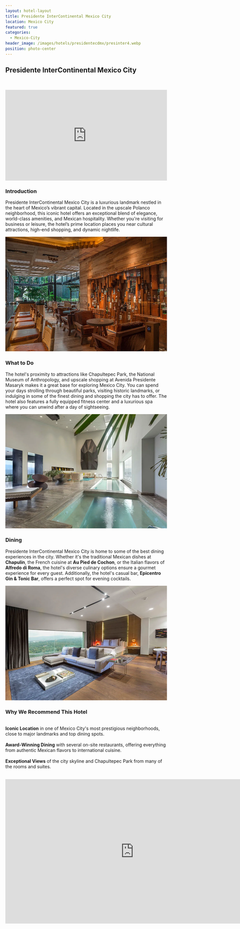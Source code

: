 ```yaml
---
layout: hotel-layout
title: Presidente InterContinental Mexico City
location: Mexico City
featured: true
categories:
  - Mexico-City
header_image: /images/hotels/presidentecdmx/presinter4.webp
position: photo-center
---
```

## Presidente InterContinental Mexico City  
&nbsp;  

<style>.embed-container { position: relative; padding-bottom: 56.25%; height: 0; overflow: hidden; max-width: 100%; } .embed-container iframe, .embed-container object, .embed-container embed { position: absolute; top: 0; left: 0; width: 100%; height: 100%; }</style><div class='embed-container'><iframe src='https://www.youtube.com/embed/G45R0LGxZRg' frameborder='0' allowfullscreen></iframe></div>

### Introduction  
Presidente InterContinental Mexico City is a luxurious landmark nestled in the heart of Mexico’s vibrant capital. Located in the upscale Polanco neighborhood, this iconic hotel offers an exceptional blend of elegance, world-class amenities, and Mexican hospitality. Whether you're visiting for business or leisure, the hotel’s prime location places you near cultural attractions, high-end shopping, and dynamic nightlife.  

![](/images/hotels/presidentecdmx/presinter1.webp)

### What to Do  
The hotel's proximity to attractions like Chapultepec Park, the National Museum of Anthropology, and upscale shopping at Avenida Presidente Masaryk makes it a great base for exploring Mexico City. You can spend your days strolling through beautiful parks, visiting historic landmarks, or indulging in some of the finest dining and shopping the city has to offer. The hotel also features a fully equipped fitness center and a luxurious spa where you can unwind after a day of sightseeing.  

![](/images/hotels/presidentecdmx/presinter2.webp)

### Dining  
Presidente InterContinental Mexico City is home to some of the best dining experiences in the city. Whether it's the traditional Mexican dishes at **Chapulín**, the French cuisine at **Au Pied de Cochon**, or the Italian flavors of **Alfredo di Roma**, the hotel's diverse culinary options ensure a gourmet experience for every guest. Additionally, the hotel's casual bar, **Epicentro Gin & Tonic Bar**, offers a perfect spot for evening cocktails.  

![](/images/hotels/presidentecdmx/presinter3.webp)

### Why We Recommend This Hotel  
&nbsp;  
**Iconic Location** in one of Mexico City's most prestigious neighborhoods, close to major landmarks and top dining spots.  
&nbsp;  
**Award-Winning Dining** with several on-site restaurants, offering everything from authentic Mexican flavors to international cuisine.  
&nbsp;  
**Exceptional Views** of the city skyline and Chapultepec Park from many of the rooms and suites.  
&nbsp;  

<iframe src="https://www.google.com/maps/embed?pb=!1m18!1m12!1m3!1d3762.6558347188534!2d-99.19589938892179!3d19.42727084077479!2m3!1f0!2f0!3f0!3m2!1i1024!2i768!4f13.1!3m3!1m2!1s0x85d201ff04e04db7%3A0x9193a9b689ebc23!2sInterContinental%20Presidente!5e0!3m2!1sen!2ses!4v1727171458264!5m2!1sen!2ses" width="800" height="450" style="border:0;" allowfullscreen="" loading="lazy" referrerpolicy="no-referrer-when-downgrade"></iframe>